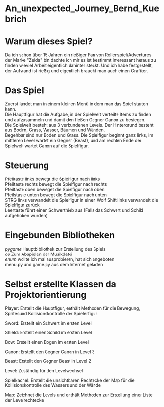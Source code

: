 # An_unexpected_Journey_Bernd_Kuebrich

# Warum dieses Spiel?
Da ich schon über 15 Jahren ein rießiger Fan von Rollenspiel/Adventures der Marke "Zelda" bin dachte ich mir es ist bestimmt interessant heraus zu finden 
wieviel Arbeit eigentlich dahinter steckt.
Und ich habe festgestellt, der Aufwand ist rießig und eigentlich braucht man auch einen Grafiker.  

# Das Spiel
Zuerst landet man in einem kleinen Menü in dem man das Spiel starten kann.  
Die Hauptfigur hat die Aufgabe, in der Spielwelt verteilte Items zu finden und aufzusammeln und damit den fießen Gegner Ganon zu besiegen.  
Die Spielwelt besteht aus 3 verbundenen Levels. Der Hintergrund besteht aus Boden, Grass, Wasser, Bäumen und Wänden.  
Begehbar sind nur Boden und Grass. Die Spielfigur beginnt ganz links, im mittleren Level wartet ein Gegner (Beast), und am rechten Ende der Spielwelt wartet Ganon auf die Spielfigur.    

# Steuerung
Pfeiltaste links bewegt die Spielfigur nach links  
Pfeiltaste rechts bewegt die Spielfigur nach rechts  
Pfeiltaste oben beweget die Spielfigur nach oben  
Pfeilstaste unten bewegt die Spielfigur nach unten  
STRG links verwandelt die Spielfigur in einen Wolf
Shift links verwandelt die Spielfigur zurück  
Leertaste führt einen Schwerthieb aus (Falls das Schwert und Schild aufgehoben wurden)

# Eingebunden Bibliotheken
_pygame_ Hauptbibliothek zur Erstellung des Spiels  
_os_ Zum Abspielen der Musikdatei  
_enum_ wollte ich mal ausprobieren, hat sich angeboten  
menu.py und game.py aus dem Internet geladen   

# Selbst erstellte Klassen da Projektorientierung
Player: Erstellt die Hauptfigur, enthält Methoden für die Bewegung, Spritesund Kollisionskontrolle der Spielerfigur  

Sword: Erstellt ein Schwert im ersten Level  

Shield: Erstellt einen Schild im ersten Level  

Bow: Erstellt einen Bogen im ersten Level  

Ganon: Erstellt den Gegner Ganon in Level 3

Beast: Erstellt den Gegner Beast in Level 2  

Level: Zuständig für den Levelwechsel  

Spielkachel: Erstellt die unsichtbaren Rechtecke der Map für die Kollisionskontrolle des Wassers und der Wände  

Map: Zeichnet die Levels und enthält Methoden zur Erstellung einer Liste der Levelrechtecke  


